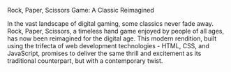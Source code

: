 Rock, Paper, Scissors Game: A Classic Reimagined

In the vast landscape of digital gaming, some classics never fade away. 
Rock, Paper, Scissors, a timeless hand game enjoyed by people of all ages, has now been reimagined for the digital age. 
This modern rendition, built using the trifecta of web development technologies - 
HTML, CSS, and JavaScript, promises to deliver the same thrill and excitement as its traditional counterpart, but with a contemporary twist.
